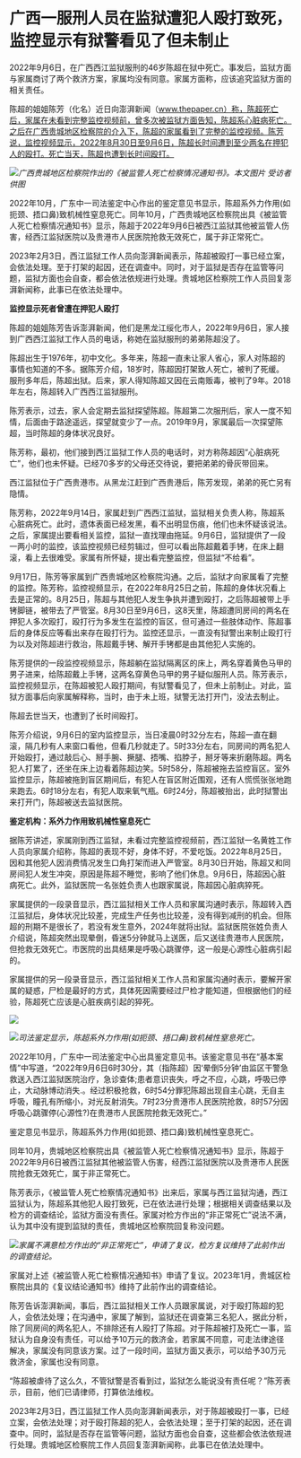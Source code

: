 # 广西一服刑人员在监狱遭犯人殴打致死，监控显示有狱警看见了但未制止

2022年9月6日，在广西西江监狱服刑的46岁陈超在狱中死亡。事发后，监狱方面与家属商讨了两个救济方案，家属均没有同意。家属方面称，应该追究监狱方面的相关责任。

陈超的姐姐陈芳（化名）近日向澎湃新闻（www.thepaper.cn）称，陈超死亡后，家属在未看到完整监控视频前，曾多次被监狱方面告知，陈超系心脏病死亡。之后在广西贵城地区检察院的介入下，陈超的家属看到了完整的监控视频。陈芳说，监控视频显示，2022年8月30日至9月6日，陈超长时间遭到至少两名在押犯人的殴打。死亡当天，陈超也遭到长时间殴打。

![](https://inews.gtimg.com/newsapp_bt/0/15641679211/1000)_广西贵城地区检察院作出的《被监管人死亡检察情况通知书》。本文图片
受访者 供图_

2022年10月，广东中一司法鉴定中心作出的鉴定意见书显示，陈超系外力作用(如扼颈、捂口鼻)致机械性窒息死亡。同年10月，广西贵城地区检察院出具《被监管人死亡检察情况通知书》显示，陈超于2022年9月6日被西江监狱其他被监管人伤害，经西江监狱医院以及贵港市人民医院抢救无效死亡，属于非正常死亡。

2023年2月3日，西江监狱工作人员向澎湃新闻表示，陈超被殴打一事已经立案，会依法处理。至于打架的起因，还在调查中。同时，对于监狱是否存在监管等问题，监狱方面也会自查，都会依法依规进行处理。贵城地区检察院工作人员回复澎湃新闻称，此事已在依法处理中。

**监控显示死者曾遭在押犯人殴打**

陈超的姐姐陈芳告诉澎湃新闻，他们是黑龙江绥化市人，2022年9月6日，家人接到广西西江监狱工作人员的电话，称她在监狱服刑的弟弟陈超没了。

陈超出生于1976年，初中文化。多年来，陈超一直未让家人省心，家人对陈超的事情也知道的不多。据陈芳介绍，18岁时，陈超因打架致人死亡，被判了死缓。服刑多年后，陈超出狱。后来，家人得知陈超又因在云南贩毒，被判了9年。2018年左右，陈超转入广西西江监狱服刑。

陈芳表示，过去，家人会定期去监狱探望陈超。陈超第二次服刑后，家人一度不知情，后面由于路途遥远，探望就变少了一点。2019年9月，家属最后一次探望陈超，当时陈超的身体状况良好。

陈芳称，最初，他们接到西江监狱工作人员的电话时，对方称陈超因“心脏病死亡”，他们也未怀疑。已经70多岁的父母还交待说，要把弟弟的骨灰带回来。

西江监狱位于广西贵港市。从黑龙江赶到广西贵港后，陈芳发现，弟弟的死亡另有隐情。

陈芳称，2022年9月14日，家属赶到广西西江监狱，监狱相关负责人称，陈超系心脏病死亡。此时，遗体表面已经发黑，看不出明显伤痕，他们也未怀疑该说法。之后，家属提出要看相关监控，监狱一直找理由拖延。9月6日，监狱提供了一段一两小时的监控，该监控视频已经剪辑过，但可以看出陈超戴着手铐，在床上翻滚，看上去很难受。家属有所怀疑，提出看完整监控，但监狱“不给看”。

9月17日，陈芳等家属到广西贵城地区检察院沟通。之后，监狱才向家属看了完整的监控。陈芳称，监控视频显示，在2022年8月25日之前，陈超的身体状况看上去是正常的。8月25日，陈超与其他犯人发生争执并遭到殴打，之后陈超被带上手铐脚链，被带去了严管室。8月30日至9月6日，这8天里，陈超遭同房间的两名在押犯人多次殴打，殴打行为多发生在监控的盲区，但可通过一些肢体动作、陈超事后的身体反应等看出来存在殴打行为。监控还显示，一直没有狱警出来制止殴打行为以及对陈超进行救治，陈超戴手铐、解开手铐都是由其他犯人实施的。

陈芳提供的一段监控视频显示，陈超躺在监狱隔离区的床上，两名穿着黄色马甲的男子进来，给陈超戴上手铐，这两名穿黄色马甲的男子疑似服刑人员。陈芳表示，监控视频显示，在陈超被犯人殴打期间，有狱警看见了，但未上前制止。对此，监狱方面事后向家属解释称，当时，由于未上班，狱警无法打开门，没法去制止。

陈超去世当天，也遭到了长时间殴打。

陈芳介绍说，9月6日的室内监控显示，当日凌晨0时32分左右，陈超一直在翻滚，隔几秒有人来窗口看他，但看几秒就走了。5时33分左右，同房间的两名犯人开始殴打，通过敲后心、掰手腕、撅腿、捂嘴、掐脖子，掰牙等来折磨陈超。两名犯人打累了，还坐在床上边看着陈超边笑。5时58分，陈超被拖去监控盲区。室外监控显示，陈超被拖到盲区期间后，有犯人在盲区附近围观，还有人慌慌张张地跑来跑去。6时18分左右，有犯人取来氧气瓶。6时24分，陈超被抬出，此时狱警出来打开门，陈超被送去监狱医院。

**鉴定机构：系外力作用致机械性窒息死亡**

据陈芳讲述，家属刚到西江监狱，未看过完整监控视频前，西江监狱一名黄姓工作人员向家属介绍称，陈超的表现不好，身体不好，不爱吃饭。2022年8月25日，因和其他犯人因消费情况发生口角打架而进入严管室。8月30日开始，陈超又和同房间犯人发生冲突，原因是陈超不睡觉，影响了他们休息。9月6日，陈超因心脏病死亡。此外，监狱医院一名张姓负责人也跟家属说，陈超因心脏病猝死。

家属提供的一段录音显示，西江监狱相关工作人员和家属沟通时表示，陈超转入西江监狱后，身体状况比较差，完成生产任务也比较差，没有得到减刑的机会。但陈超的刑期不是很长了，若没有发生意外，2024年就将出狱。监狱医院张姓负责人介绍说，陈超突然出现晕倒，昏迷5分钟就马上送医，后又送往贵港市人民医院，但抢救无效死亡。市医院的出具结果是呼吸心跳骤停，这一般是心源性心脏病引起的。

家属提供的另一段录音显示，西江监狱相关工作人员和家属沟通时表示，要解开家属的疑惑，尸检是最好的方式，具体死因需要经过尸检才能知道，但根据他们的经验，陈超死亡应该是心脏疾病引起的猝死。

![](https://inews.gtimg.com/newsapp_bt/0/15641679229/1000)

![](https://inews.gtimg.com/newsapp_bt/0/15641679237/1000)_司法鉴定显示，陈超系外力作用(如扼颈、捂口鼻)致机械性窒息死亡。_

2022年10月，广东中一司法鉴定中心出具鉴定意见书。该鉴定意见书在“基本案情”中写道，“2022年9月6日6时30分，其（指陈超）因‘晕倒5分钟’由监区干警急救送入西江监狱医院治疗，急诊查体;患者意识丧失，呼之不应，心跳，呼吸已停止，大动脉博动消失.。经过积极抢救，6时54分罪犯陈超出现自主心跳，无自主呼吸，瞳孔有所缩小，对光反射消失。7时23分贵港市人民医院抢救，8时57分因呼吸心跳骤停(心源性?)在贵港市人民医院抢救无效死亡。”

鉴定意见书显示，陈超系外力作用(如扼颈、捂口鼻)致机械性窒息死亡。

同年10月，贵城地区检察院出具《被监管人死亡检察情况通知书》显示，陈超于2022年9月6日被西江监狱其他被监管人伤害，经西江监狱医院以及贵港市人民医院抢救无效死亡，属于非正常死亡。

陈芳表示，《被监管人死亡检察情况通知书》出来后，家属与西江监狱沟通，西江监狱认为，陈超系其他犯人殴打致死，已在依法进行处理；根据相关调查结果以及检方的调查结论，监狱方面没有责任。家属对检方作出的“非正常死亡”说法不满，认为其中没有提到监狱的责任，贵城地区检察院回复称没问题。

![](https://inews.gtimg.com/newsapp_bt/0/15641679313/1000)_家属不满意检方作出的“非正常死亡”，申请了复议，检方复议维持了此前作出的调查结论。_

家属对上述《被监管人死亡检察情况通知书》申请了复议。2023年1月，贵城区检察院出具的《复议结论通知书》维持了此前作出的调查结论。

陈芳告诉澎湃新闻，事后，西江监狱相关工作人员跟家属说，对于殴打陈超的犯人，会依法处理；在沟通中，家属了解到，监狱还在调查第三名犯人，据此分析，除了同房间的两名犯人，不排除还有人殴打了陈超。对于陈超被打及死亡一事，监狱认为自身没有责任，可以给予10万元的救济金，若家属不同意，可走法律途径解决，家属没有同意该方案。过了一段时间，监狱方面又表示，可以给予30万元救济金，家属也没有同意。

“陈超被虐待了这么久，不管狱警是否看到过，监狱怎么能说没有责任呢？”陈芳表示，目前，他们已请律师，打算依法维权。

2023年2月3日，西江监狱工作人员向澎湃新闻表示，对于陈超被殴打一事，已经立案，会依法处理；对于殴打陈超的犯人，会依法处理；至于打架的起因，还在调查中。同时，监狱是否存在监管等问题，监狱方面也会自查，这些都会依法依规进行处理。贵城地区检察院工作人员回复澎湃新闻称，此事已在依法处理中。

